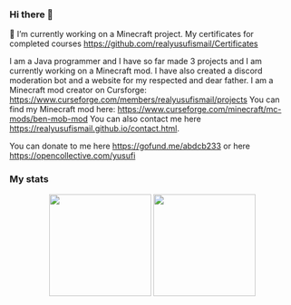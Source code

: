 ### Hi there 👋
 🔭 I’m currently working on a Minecraft project.
 My certificates for completed courses https://github.com/realyusufismail/Certificates
 
I am a Java programmer and I have so far made 3 projects and I am currently working on a Minecraft mod. I have also created a discord moderation bot and a website for my respected and dear father.
I am a Minecraft mod creator on Cursforge: https://www.curseforge.com/members/realyusufismail/projects
You can find my Minecraft mod here: https://www.curseforge.com/minecraft/mc-mods/ben-mob-mod
You can also contact me here https://realyusufismail.github.io/contact.html.



You can donate to me here https://gofund.me/abdcb233 or here https://opencollective.com/yusufi






### My stats

<div align="center">
  <img height="180em" src="https://github-readme-stats.vercel.app/api?username=realyusufismail&count_private=true&show_icons=true&theme=dark" />
  <img height="180em" src="https://github-readme-stats.vercel.app/api/top-langs/?username=realyusufismail&count_private=true      &theme=dark&layout=compact&langs_count=6" />
</div>
